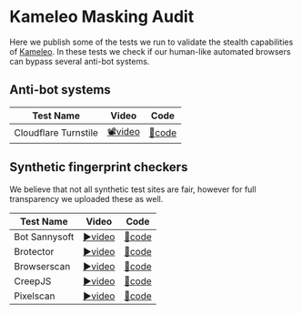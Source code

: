 # Kameleo Masking Audit
Here we publish some of the tests we run to validate the stealth capabilities of [Kameleo](https://kameleo.io). In these tests we check if our human-like automated browsers can bypass several anti-bot systems.

## Anti-bot systems
| Test Name | Video | Code |
|-----------|-------|------|
| Cloudflare Turnstile  | [📽️video](https://github.com/kameleo-io/masking-audit/raw/refs/heads/master/cloudflare-turnstile/cloudflare-turnstile.webm)  | [📄code](cloudflare-turnstile/cloudflare-turnstile.js)  |

## Synthetic fingerprint checkers

We believe that not all synthetic test sites are fair, however for full transparency we uploaded these as well.

| Test Name      | Video                                       | Code                                       |
|----------------|---------------------------------------------|--------------------------------------------|
| Bot Sannysoft  | [▶️video](https://github.com/kameleo-io/masking-audit/raw/refs/heads/master/bot-sannysoft/bot-sannysoft.webm) | [📄code](bot-sannysoft/bot-sannysoft.js)  |
| Brotector      | [▶️video](https://github.com/kameleo-io/masking-audit/raw/refs/heads/master/brotector/brotector.webm)         | [📄code](brotector/brotector.js)          |
| Browserscan    | [▶️video](https://github.com/kameleo-io/masking-audit/raw/refs/heads/master/browserscan/browserscan.webm)     | [📄code](browserscan/browserscan.js)      |
| CreepJS        | [▶️video](https://github.com/kameleo-io/masking-audit/raw/refs/heads/master/creepjs/creepjs.webm)             | [📄code](creepjs/creepjs.js)              |
| Pixelscan      | [▶️video](https://github.com/kameleo-io/masking-audit/raw/refs/heads/master/pixelscan/pixelscan.webm)         | [📄code](pixelscan/pixelscan.js)          |